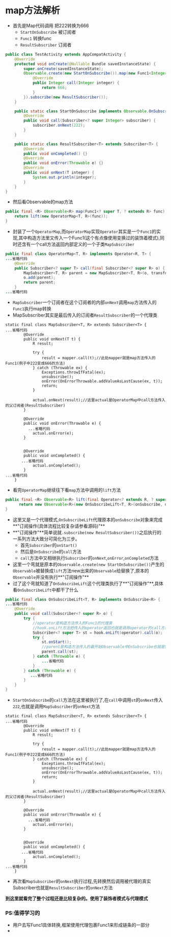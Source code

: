 # map方法解析

* 首先是Map代码调用 把222转换为666
	* `StartOnSubscribe` 被订阅者
	* `Func1` 转换func
	* `ResultSubscriber` 订阅者

```java
public class TestActivity extends AppCompatActivity {
    @Override
    protected void onCreate(@Nullable Bundle savedInstanceState) {
        super.onCreate(savedInstanceState);
        Observable.create(new StartOnSubscribe()).map(new Func1<Integer, Integer>() {
            @Override
            public Integer call(Integer integer) {
                return 666;
            }
        }).subscribe(new ResultSubscriber());
    }

    public static class StartOnSubscribe implements Observable.OnSubscribe<Integer> {
        @Override
        public void call(Subscriber<? super Integer> subscriber) {
            subscriber.onNext(222);
        }
    }

    public static class ResultSubscriber<T> extends Subscriber<T> {
        @Override
        public void onCompleted() {}
        @Override
        public void onError(Throwable e) {}
        @Override
        public void onNext(T integer) {
            System.out.println(integer);
        }
    }
}
```

* 然后看Observable的map方法

```java
public final <R> Observable<R> map(Func1<? super T, ? extends R> func) {
    return lift(new OperatorMap<T, R>(func));
}
```
* 封装了一个`OperatorMap`,而`OperatorMap`实现`Operator`其实是一个`Func1`的实现,其中构造方法里又传入一个Func1(这个有点像使用变换过的装饰着模式),同时还含有一个call方法返回内部定义的一个子类`MapSubscriber`

```java
public final class OperatorMap<T, R> implements Operator<R, T> {
...省略代码
    @Override
    public Subscriber<? super T> call(final Subscriber<? super R> o) {
        MapSubscriber<T, R> parent = new MapSubscriber<T, R>(o, transformer);
        o.add(parent);
        return parent;
    }
...省略代码
```

* `MapSubscriber`一个订阅者在这个订阅者的内部`onNext`调用`map`方法传入的`Func1`执行map转换
* MapSubscriber其实是最后传入的订阅者`ResultSubscriber`的一个代理类

```
static final class MapSubscriber<T, R> extends Subscriber<T> {
...省略代码
        @Override
        public void onNext(T t) {
            R result;
            
            try {
                result = mapper.call(t);//此处mapper就是map方法传入的Func1(例子中222变成666的方法)
            } catch (Throwable ex) {
                Exceptions.throwIfFatal(ex);
                unsubscribe();
                onError(OnErrorThrowable.addValueAsLastCause(ex, t));
                return;
            }
            
            actual.onNext(result);//这里actual是OperatorMap中call方法传入的父订阅者(ResultSubscriber)
        }
        
        @Override
        public void onError(Throwable e) {
          ...省略代码
            actual.onError(e);
        }
        
        
        @Override
        public void onCompleted() {
       ...省略代码
            actual.onCompleted();
        }
...省略代码
    }
```

* 看完`OperatorMap`继续往下看`map`方法中调用的`lift`方法

```java
public final <R> Observable<R> lift(final Operator<? extends R, ? super T> operator) {
      return new Observable<R>(new OnSubscribeLift<T, R>(onSubscribe, operator));
}
```

* 这里又是一个代理模式,`OnSubscribeLift`代理原本的`onSubscribe`对象来完成**"订阅操作(具体流程比较复杂请参看源码)"**
* **"订阅操作"**简单说就`.subscribe(new ResultSubscriber())`之后执行的一系列方法大致分可简化为三步。
	* 首先`Subscriber`的`onStart()`
	* 然后是`OnSubscribe`的`call`方法
	* `call`方法中又相继执行`Subscriber`的`onNext`,`onError`,`onCompleted`方法
* 这里一个弯就是原本的`Observable.create(new StartOnSubscribe())`产生的`Observable`被替换成`lift`方法new出来的`Observable`给替换了,原本的`Observable`并没有执行**"订阅操作"**
* 过了这个弯就知道了`OnSubscribeLift`这个代理类执行了**"订阅操作"**,具体看`OnSubscribeLift`中都干了什么

```java
public final class OnSubscribeLift<T, R> implements OnSubscribe<R> {
...省略代码
    @Override
    public void call(Subscriber<? super R> o) {
        try {
			//operator是构造方法传入的Func1的代理类
			//hook.onLift方法把传入的operator返回也就是调用operator的call方法返回Subscriber(MapSubscriber)
            Subscriber<? super T> st = hook.onLift(operator).call(o);
            try {
                st.onStart();
				//parent是构造方法传入的最开始Observable中OnSubscribe也就是StartOnSubscribe
                parent.call(st);
            } catch (Throwable e) {
                ...省略代码
            }
        } catch (Throwable e) {
           ...省略代码
        }
    }
}

```

* `StartOnSubscribe`的`call`方法在这里被执行了,在`call`中调用`st`的`onNext`传入`222`,也就是调用`MapSubscriber`的`onNext`方法

```
static final class MapSubscriber<T, R> extends Subscriber<T> {
...省略代码
        @Override
        public void onNext(T t) {
            R result;
            
            try {
                result = mapper.call(t);//此处mapper就是map方法传入的Func1(例子中222变成666的方法)
            } catch (Throwable ex) {
                Exceptions.throwIfFatal(ex);
                unsubscribe();
                onError(OnErrorThrowable.addValueAsLastCause(ex, t));
                return;
            }
            
            actual.onNext(result);//这里actual是OperatorMap中call方法传入的父订阅者(ResultSubscriber)
        }
        
        @Override
        public void onError(Throwable e) {
          ...省略代码
            actual.onError(e);
        }
        
        
        @Override
        public void onCompleted() {
       ...省略代码
            actual.onCompleted();
        }
...省略代码
    }
```

* 再次看`MapSubscriber`的`onNext`执行过程,先转换然后调用被代理的真实Subscriber也就是`ResultSubscriber`的`onNext`方法


**到这里就看完了整个过程还是比较复杂的。使用了装饰者模式与代理模式**

### PS:值得学习的
* 用户去写Func1具体转换,框架使用代理包裹Func1来形成链条的一部分
* 

